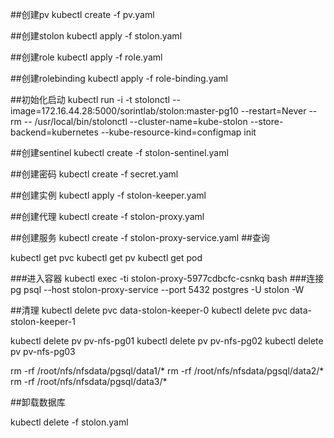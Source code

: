 ##创建pv
kubectl create -f pv.yaml 

##创建stolon
kubectl apply -f stolon.yaml


##创建role
kubectl apply -f role.yaml

##创建rolebinding
kubectl apply -f role-binding.yaml


##初始化启动
kubectl run -i -t stolonctl --image=172.16.44.28:5000/sorintlab/stolon:master-pg10 --restart=Never --rm -- /usr/local/bin/stolonctl --cluster-name=kube-stolon --store-backend=kubernetes --kube-resource-kind=configmap init

##创建sentinel
kubectl create -f stolon-sentinel.yaml

##创建密码
kubectl  create -f secret.yaml 


##创建实例
kubectl apply -f stolon-keeper.yaml

##创建代理
kubectl create  -f stolon-proxy.yaml

##创建服务
kubectl create -f stolon-proxy-service.yaml
##查询

kubectl get pvc
kubectl get pv
kubectl get pod

###进入容器
kubectl exec -ti stolon-proxy-5977cdbcfc-csnkq bash
###连接pg
psql --host stolon-proxy-service   --port 5432 postgres -U stolon -W

##清理
kubectl delete pvc data-stolon-keeper-0
kubectl delete pvc data-stolon-keeper-1

kubectl delete pv pv-nfs-pg01
kubectl delete pv pv-nfs-pg02
kubectl delete pv pv-nfs-pg03

rm -rf /root/nfs/nfsdata/pgsql/data1/*
rm -rf /root/nfs/nfsdata/pgsql/data2/*
rm -rf /root/nfs/nfsdata/pgsql/data3/*

##卸载数据库

kubectl delete -f stolon.yaml